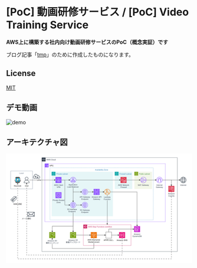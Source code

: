 # [PoC] 動画研修サービス / [PoC] Video Training Service


**AWS上に構築する社内向け動画研修サービスのPoC（概念実証）です**

ブログ記事「[tmp](.)」のために作成したものになります。

## License
[MIT](./LICENSE-MIT)

## デモ動画
![demo](./readme_img/demo.gif)

## アーキテクチャ図
![arch](./readme_img/arch.png)

